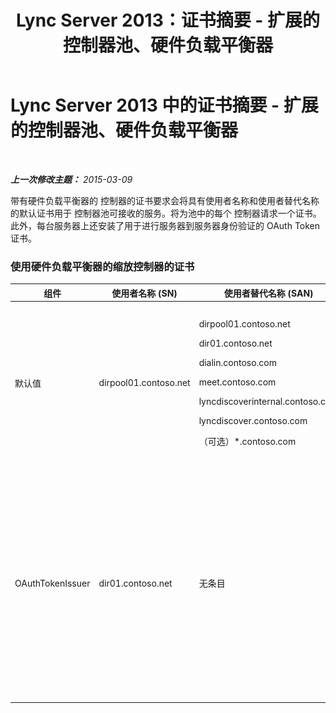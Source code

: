 ﻿---
title: Lync Server 2013：证书摘要 - 扩展的控制器池、硬件负载平衡器
TOCTitle: 证书摘要 - 扩展的控制器池、硬件负载平衡器
ms:assetid: 45940add-8027-418d-b79a-9033b494762f
ms:mtpsurl: https://technet.microsoft.com/zh-cn/library/JJ204846(v=OCS.15)
ms:contentKeyID: 49312709
ms.date: 05/19/2016
mtps_version: v=OCS.15
ms.translationtype: HT
---

# Lync Server 2013 中的证书摘要 - 扩展的控制器池、硬件负载平衡器

 

_**上一次修改主题：** 2015-03-09_

带有硬件负载平衡器的 控制器的证书要求会将具有使用者名称和使用者替代名称的默认证书用于 控制器池可接收的服务。将为池中的每个 控制器请求一个证书。此外，每台服务器上还安装了用于进行服务器到服务器身份验证的 OAuth Token 证书。

### 使用硬件负载平衡器的缩放控制器的证书

<table>
<colgroup>
<col style="width: 25%" />
<col style="width: 25%" />
<col style="width: 25%" />
<col style="width: 25%" />
</colgroup>
<thead>
<tr class="header">
<th>组件</th>
<th>使用者名称 (SN)</th>
<th>使用者替代名称 (SAN)</th>
<th>备注</th>
</tr>
</thead>
<tbody>
<tr class="odd">
<td><p>默认值</p></td>
<td><p>dirpool01.contoso.net</p></td>
<td><p>dirpool01.contoso.net</p>
<p>dir01.contoso.net</p>
<p>dialin.contoso.com</p>
<p>meet.contoso.com</p>
<p>lyncdiscoverinternal.contoso.com</p>
<p>lyncdiscover.contoso.com</p>
<p>（可选）*.contoso.com</p></td>
<td><p>可从在内部管理的证书颁发机构或从公共 CA 请求 控制器证书。</p>
<p>控制器会响应来自外围的反向代理或来自 边缘服务器的请求。</p>
<p>或者，简单 URL 的通配符条目</p></td>
</tr>
<tr class="even">
<td><p>OAuthTokenIssuer</p></td>
<td><p>dir01.contoso.net</p></td>
<td><p>无条目</p></td>
<td><div class="alert">
<table>
<thead>
<tr class="header">
<th><img src="images/Gg398794.important(OCS.15).gif" title="important" alt="important" />重要提示：</th>
</tr>
</thead>
<tbody>
<tr class="odd">
<td>请注意，最小密钥长度为 1024，但您可能收到一条警告，告知建议的最小密钥长度为 2048 位。</td>
</tr>
</tbody>
</table>

</div>
<p>OAuthTokenIssuer 证书是单用途证书，用于在大型环境中对服务器进行身份验证，并且可从内部 CA 或公共 CA 请求。此证书是必需的。</p></td>
</tr>
</tbody>
</table>

